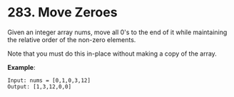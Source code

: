 # 283. Move Zeroes

Given an integer array nums, move all 0's to the end of it while maintaining the relative order of the non-zero elements.

Note that you must do this in-place without making a copy of the array.

**Example**:
```
Input: nums = [0,1,0,3,12]
Output: [1,3,12,0,0]
```
